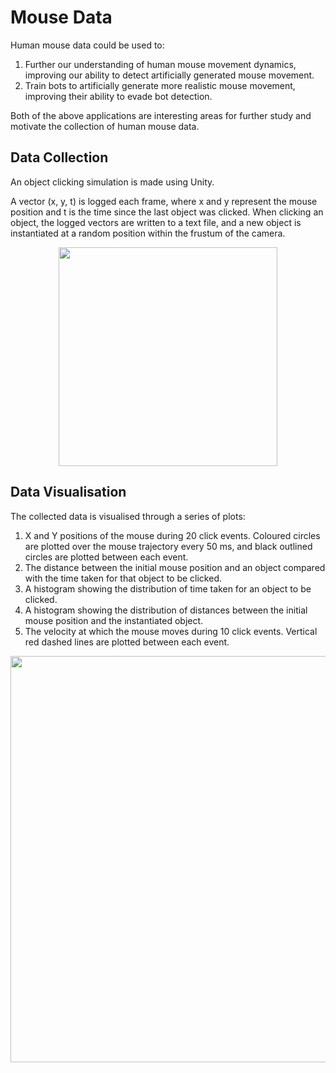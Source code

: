 # Mouse Data

Human mouse data could be used to:
1) Further our understanding of human mouse movement dynamics, improving our ability to detect artificially generated mouse movement.
2) Train bots to artificially generate more realistic mouse movement, improving their ability to evade bot detection.

Both of the above applications are interesting areas for further study and motivate the collection of human mouse data.

## Data Collection

An object clicking simulation is made using Unity. 

A vector (x, y, t) is logged each frame, where x and y represent the mouse position and t is the time since the last object was clicked. When clicking an object, the logged vectors are written to a text file, and a new object is instantiated at a random position within the frustum of the camera.

<p align="center">
  <img src="https://github.com/user-attachments/assets/a5599f3e-eb4d-4950-9263-62743e2d6e24" width="350" />
</p>

## Data Visualisation

The collected data is visualised through a series of plots: <br>
1) X and Y positions of the mouse during 20 click events. Coloured circles are plotted over the mouse trajectory every 50 ms, and black outlined circles are plotted between each event.
2) The distance between the initial mouse position and an object compared with the time taken for that object to be clicked.
3) A histogram showing the distribution of time taken for an object to be clicked.
4) A histogram showing the distribution of distances between the initial mouse position and the instantiated object.
5) The velocity at which the mouse moves during 10 click events. Vertical red dashed lines are plotted between each event.

<p align="center">
  <img src="https://github.com/user-attachments/assets/8866c8ea-bd4a-4dc1-9031-67d9af5f7534" width="650" />
</p>
